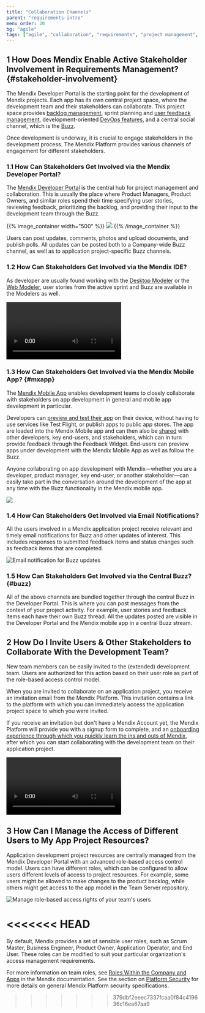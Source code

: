 ```yaml
---
title: "Collaboration Channels"
parent: "requirements-intro"
menu_order: 20
bg: "agile"
tags: ["agile", "collaboration", "requirements", "project management", "feedback", "dashboard", "traceability"]
---
```


## 1 How Does Mendix Enable Active Stakeholder Involvement in Requirements Management? {#stakeholder-involvement}

The Mendix Developer Portal is the starting point for the development of Mendix projects. Each app has its own central project space, where the development team and their stakeholders can collaborate. This project space provides [backlog management](requirements-management#requirements-management), sprint planning and [user feedback management](feedback-management#feedback-management), development-oriented [DevOps features](devops-overview), and a central social channel, which is the [Buzz](https://docs.mendix.com/developerportal/).

Once development is underway, it is crucial to engage stakeholders in the development process. The Mendix Platform provides various channels of engagement for different stakeholders.

### 1.1 How Can Stakeholders Get Involved via the Mendix Developer Portal?

The [Mendix Developer Portal](https://docs.mendix.com/developerportal/) is the central hub for project management and collaboration. This is usually the place where Product Managers, Product Owners, and similar roles spend their time specifying user stories, reviewing feedback, prioritizing the backlog, and providing their input to the development team through the Buzz.

{{% image_container width="500" %}}
![](attachments/app-project-buzz.png)
{{% /image_container %}}

Users can post updates, comments, photos and upload documents, and publish polls. All updates can be posted both to a Company-wide Buzz channel, as well as to application project-specific Buzz channels.

### 1.2 How Can Stakeholders Get Involved via the Mendix IDE?

As developer are usually found working with the [Desktop Modeler](app-development#desktop-modeler) or the [Web Modeler](app-development#web-modeler), user stories from the active sprint and Buzz are available in the Modelers as well.

<video controls src="attachments/buzz-in-wm.mp4">Buzz in the Web Modeler</video>

### 1.3 How Can Stakeholders Get Involved via the Mendix Mobile App? {#mxapp}

The [Mendix Mobile App](https://docs.mendix.com/refguide/getting-the-mendix-app) enables development teams to closely collaborate with stakeholders on app development in general and mobile app development in particular.

Developers can [preview and test their app](../app-capabilities/mobile-apps#mxapp-preview) on their device, without having to use services like Test Flight, or publish apps to public app stores. The app are loaded into the Mendix Mobile app and can then also be [shared](../app-capabilities/mobile-apps#mxapp-share) with other developers, key end-users, and stakeholders, which can in turn provide feedback through the Feedback Widget. End-users can preview apps under development with the Mendix Mobile App as well as follow the Buzz.

Anyone collaborating on app development with Mendix—whether you are a developer, product manager, key end-user, or another stakeholder—can easily take part in the conversation around the development of the app at any time with the Buzz functionality in the Mendix mobile app.

![](attachments/buzz-mobile.png)

### 1.4 How Can Stakeholders Get Involved via Email Notifications?

All the users involved in a Mendix application project receive relevant and timely email notifications for Buzz and other updates of interest. This includes responses to submitted feedback items and status changes such as feedback items that are completed.

![Email notification for Buzz updates](attachments/buzz-notification.png)

### 1.5 How Can Stakeholders Get Involved via the Central Buzz? {#buzz}

All of the above channels are bundled together through the central Buzz in the Developer Portal. This is where you can post messages from the context of your project activity. For example, user stories and feedback items each have their own Buzz thread. All the updates posted are visible in the Developer Portal and the Mendix mobile app in a central Buzz stream.

## 2 How Do I Invite Users & Other Stakeholders to Collaborate With the Development Team?

New team members can be easily invited to the (extended) development team. Users are authorized for this action based on their user role as part of the role-based access control model.

When you are invited to collaborate on an application project, you receive an invitation email from the Mendix Platform. This invitation contains a link to the platform with which you can immediately access the application project space to which you were invited.

If you receive an invitation but don't have a Mendix Account yet, the Mendix Platform will provide you with a signup form to complete, and an [onboarding experience through which you quickly learn the ins and outs of Mendix](../evaluation-learning/getting-started#where-do-i-start), after which you can start collaborating with the development team on their application project.

<video controls src="attachments/DO_InviteUserToProject-1.mp4">Inviting a user to your app team</video>

## 3 How Can I Manage the Access of Different Users to My App Project Resources?

Application development project resources are centrally managed from the Mendix Developer Portal with an advanced role-based access control model. Users can have different roles, which can be configured to allow users different levels of access to project resources. For example, some users might be allowed to make changes to the product backlog, while others might get access to the app model in the Team Server repository.

![Manage role-based access rights of your team's users](attachments/team-security.png)

<<<<<<< HEAD
=======
By default, Mendix provides a set of sensible user roles, such as Scrum Master, Business Engineer, Product Owner, Application Operator, and End User. These roles can be modified to suit your particular organization's access management requirements.

For more information on team roles, see [Roles Within the Company and Apps](https://docs.mendix.com/developerportal/general/roles) in the Mendix documentation. See the section on [Platform Security](../enterprise-capabilities/platform-security) for more details on general Mendix Platform security specifications.
>>>>>>> 379dbf2eeec7337fcaa0f84c419636c16ea67aa9
